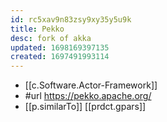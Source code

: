 ```yaml
---
id: rc5xav9n83zsy9xy35y5u9k
title: Pekko
desc: fork of akka
updated: 1698169397135
created: 1697491993114
---
```


- [[c.Software.Actor-Framework]]
- #url https://pekko.apache.org/
- [[p.similarTo]] [[prdct.gpars]]
